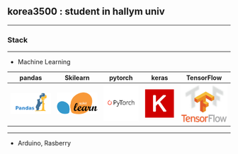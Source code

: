 
<h2> korea3500 : student in hallym univ </h2>

***  

### Stack #
***    

* Machine Learning

|pandas|Skilearn|pytorch|keras|TensorFlow|
|---|---|---|---|---|
|![pandas](images/pandas.png)|![sklearn](images/sklearn.png)|![pytorch](images/pytorch.png)|![keras](images/keras.png)|![Tensorflow](images/tensorflow.jpg)|


***  
* Arduino, Rasberry


